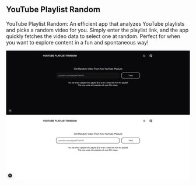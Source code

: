 ## YouTube Playlist Random

YouTube Playlist Random: An efficient app that analyzes YouTube playlists and picks a random video for you. Simply enter the playlist link, and the app quickly fetches the video data to select one at random. Perfect for when you want to explore content in a fun and spontaneous way!

![Home Page Black](.github/1440x500.png 'Home Page Black')
![Home Page White](.github/1440x500_white.png 'Home Page White')
